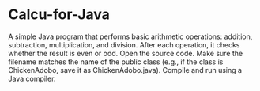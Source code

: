 # Calcu-for-Java
A simple Java program that performs basic arithmetic operations: addition, subtraction, multiplication, and division. After each operation, it checks whether the result is even or odd.
Open the source code.
Make sure the filename matches the name of the public class (e.g., if the class is ChickenAdobo, save it as ChickenAdobo.java).
Compile and run using a Java compiler.
